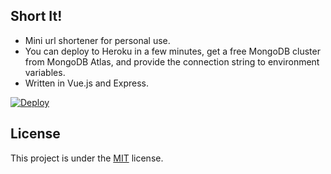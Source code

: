 ## Short It!

-   Mini url shortener for personal use.
-   You can deploy to Heroku in a few minutes, get a free MongoDB cluster from MongoDB Atlas, and provide the connection string to environment variables.
-   Written in Vue.js and Express.

[![Deploy](https://www.herokucdn.com/deploy/button.svg)](https://heroku.com/deploy)

## License

This project is under the [MIT](LICENSE.md) license.
